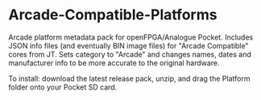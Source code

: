 # Arcade-Compatible-Platforms
Arcade platform metadata pack for openFPGA/Analogue Pocket. Includes JSON info files (and eventually BIN image files) for "Arcade Compatible" cores from JT. Sets category to "Arcade" and changes names, dates and manufacturer info to be more accurate to the original hardware.

To install: download the latest release pack, unzip, and drag the Platform folder onto your Pocket SD card.
